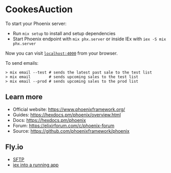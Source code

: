 # CookesAuction

To start your Phoenix server:

  * Run `mix setup` to install and setup dependencies
  * Start Phoenix endpoint with `mix phx.server` or inside IEx with `iex -S mix phx.server`

Now you can visit [`localhost:4000`](http://localhost:4000) from your browser.

To send emails:

```
> mix email --test # sends the latest past sale to the test list
> mix email        # sends upcoming sales to the test list
> mix email --prod # sends upcoming sales to the prod list
```

## Learn more

  * Official website: https://www.phoenixframework.org/
  * Guides: https://hexdocs.pm/phoenix/overview.html
  * Docs: https://hexdocs.pm/phoenix
  * Forum: https://elixirforum.com/c/phoenix-forum
  * Source: https://github.com/phoenixframework/phoenix

## Fly.io

  * [SFTP](https://fly.io/docs/elixir/advanced-guides/sqlite3/#copying-an-existing-database-to-a-fly-volume)
  * [iex into a running app](https://fly.io/docs/elixir/the-basics/iex-into-running-app/)
